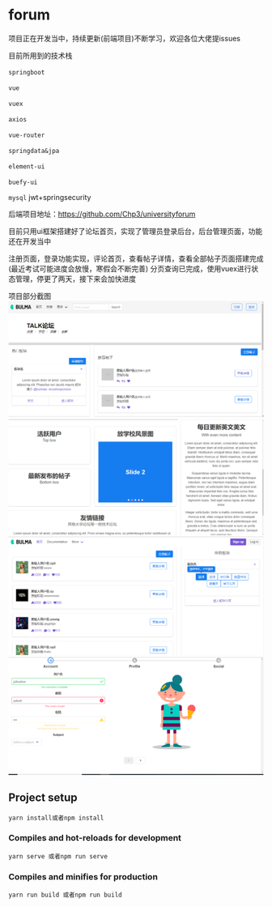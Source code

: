# forum

项目正在开发当中，持续更新(前端项目)不断学习，欢迎各位大佬提issues

目前所用到的技术栈

`springboot`

`vue`

`vuex`

`axios`

`vue-router`

`springdata&jpa`

`element-ui`

`buefy-ui`

`mysql`
jwt+springsecurity

后端项目地址：https://github.com/Chp3/universityforum

目前只用ui框架搭建好了论坛首页，实现了管理员登录后台，后台管理页面，功能还在开发当中

注册页面，登录功能实现，评论首页，查看帖子详情，查看全部帖子页面搭建完成(最近考试可能进度会放慢，寒假会不断完善)
分页查询已完成，使用vuex进行状态管理，停更了两天，接下来会加快进度


项目部分截图
 ![image](src/assets/imgs/1.png)
 ![image](src/assets/imgs/2.png)
 ![image](src/assets/imgs/3.png)
 ![image](src/assets/imgs/4.png)

## Project setup
```
yarn install或者npm install
```

### Compiles and hot-reloads for development
```
yarn serve 或者npm run serve
```

### Compiles and minifies for production
```
yarn run build 或者npm run build
```


